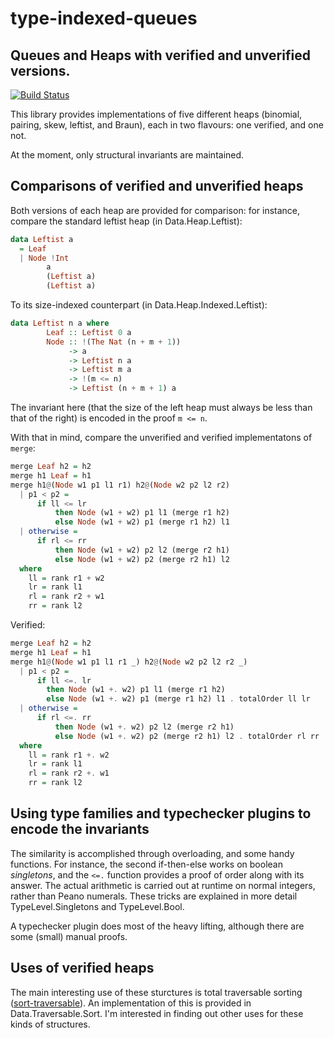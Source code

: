 # type-indexed-queues
## Queues and Heaps with verified and unverified versions.

[![Build Status](https://travis-ci.org/oisdk/type-indexed-queues.svg?branch=master)](https://travis-ci.org/oisdk/type-indexed-queues)



This library provides implementations of five different heaps
(binomial, pairing, skew, leftist, and Braun), each in two
flavours: one verified, and one not.

At the moment, only structural invariants are maintained.

## Comparisons of verified and unverified heaps
Both versions of each heap are provided for comparison: for
instance, compare the standard leftist heap (in
Data.Heap.Leftist):

```haskell
data Leftist a
  = Leaf
  | Node !Int
        a
        (Leftist a)
        (Leftist a)
```

To its size-indexed counterpart (in Data.Heap.Indexed.Leftist):

```haskell
data Leftist n a where
        Leaf :: Leftist 0 a
        Node :: !(The Nat (n + m + 1))
             -> a
             -> Leftist n a
             -> Leftist m a
             -> !(m <= n)
             -> Leftist (n + m + 1) a
```

The invariant here (that the size of the left heap must
always be less than that of the right) is encoded in the
proof `m <= n`.
 
With that in mind, compare the unverified and verified
implementatons of `merge`:

```haskell
merge Leaf h2 = h2
merge h1 Leaf = h1
merge h1@(Node w1 p1 l1 r1) h2@(Node w2 p2 l2 r2)
  | p1 < p2 =
      if ll <= lr
          then Node (w1 + w2) p1 l1 (merge r1 h2)
          else Node (w1 + w2) p1 (merge r1 h2) l1
  | otherwise =
      if rl <= rr
          then Node (w1 + w2) p2 l2 (merge r2 h1)
          else Node (w1 + w2) p2 (merge r2 h1) l2
  where
    ll = rank r1 + w2
    lr = rank l1
    rl = rank r2 + w1
    rr = rank l2
```

Verified:

```haskell
merge Leaf h2 = h2
merge h1 Leaf = h1
merge h1@(Node w1 p1 l1 r1 _) h2@(Node w2 p2 l2 r2 _)
  | p1 < p2 =
      if ll <=. lr
        then Node (w1 +. w2) p1 l1 (merge r1 h2)
        else Node (w1 +. w2) p1 (merge r1 h2) l1 . totalOrder ll lr
  | otherwise =
      if rl <=. rr
          then Node (w1 +. w2) p2 l2 (merge r2 h1)
          else Node (w1 +. w2) p2 (merge r2 h1) l2 . totalOrder rl rr
  where
    ll = rank r1 +. w2
    lr = rank l1
    rl = rank r2 +. w1
    rr = rank l2
```

## Using type families and typechecker plugins to encode the invariants
The similarity is accomplished through overloading, and some
handy functions. For instance, the second if-then-else works
on boolean *singletons*, and the `<=.` function provides a
proof of order along with its answer. The actual arithmetic
is carried out at runtime on normal integers, rather than
Peano numerals. These tricks are explained in more detail
TypeLevel.Singletons and TypeLevel.Bool.

A typechecker plugin does most of the heavy lifting, although
there are some (small) manual proofs.

## Uses of verified heaps
The main interesting use of these sturctures is total traversable
sorting ([sort-traversable](https://github.com/treeowl/sort-traversable)).
An implementation of this is provided in Data.Traversable.Sort. I'm
interested in finding out other uses for these kinds of structures.
